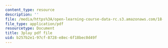 ```yaml
---
content_type: resource
description: ''
file: /media/https%3A/open-learning-course-data-rc.s3.amazonaws.com/18-01sc-single-variable-calculus-fall-2010/b257b2e197cf8728e8ec6f18bec0d49f_5q_3FDOkVRQ.pdf
file_type: application/pdf
resourcetype: Document
title: 3play pdf file
uid: b257b2e1-97cf-8728-e8ec-6f18bec0d49f
---
```

